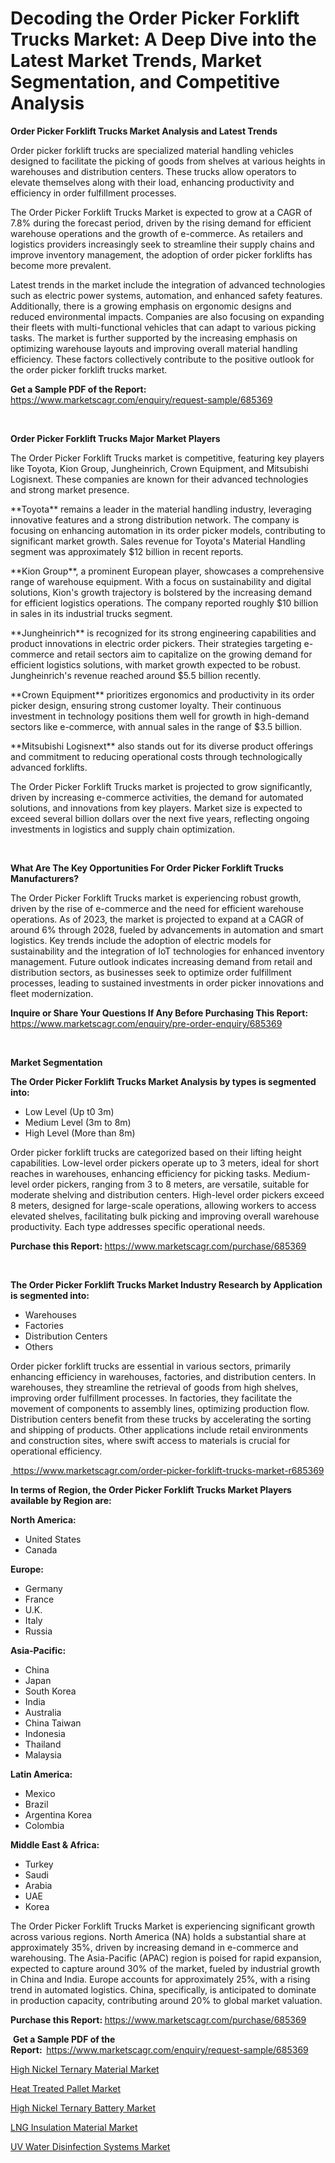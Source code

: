 <p><h1>Decoding the Order Picker Forklift Trucks Market: A Deep Dive into the Latest Market Trends, Market Segmentation, and Competitive Analysis</h1></p><p><strong>Order Picker Forklift Trucks Market Analysis and Latest Trends</strong></p>
<p><p>Order picker forklift trucks are specialized material handling vehicles designed to facilitate the picking of goods from shelves at various heights in warehouses and distribution centers. These trucks allow operators to elevate themselves along with their load, enhancing productivity and efficiency in order fulfillment processes.</p><p>The Order Picker Forklift Trucks Market is expected to grow at a CAGR of 7.8% during the forecast period, driven by the rising demand for efficient warehouse operations and the growth of e-commerce. As retailers and logistics providers increasingly seek to streamline their supply chains and improve inventory management, the adoption of order picker forklifts has become more prevalent.</p><p>Latest trends in the market include the integration of advanced technologies such as electric power systems, automation, and enhanced safety features. Additionally, there is a growing emphasis on ergonomic designs and reduced environmental impacts. Companies are also focusing on expanding their fleets with multi-functional vehicles that can adapt to various picking tasks. The market is further supported by the increasing emphasis on optimizing warehouse layouts and improving overall material handling efficiency. These factors collectively contribute to the positive outlook for the order picker forklift trucks market.</p></p>
<p><strong>Get a Sample PDF of the Report:&nbsp;</strong> <a href="https://www.marketscagr.com/enquiry/request-sample/685369?utm_campaign=1868&utm_medium=2&utm_source=Github&utm_content=ia&utm_term=27032025&utm_id=order-picker-forklift-trucks">https://www.marketscagr.com/enquiry/request-sample/685369</a></p>
<p>&nbsp;</p>
<p><strong>Order Picker Forklift Trucks Major Market Players</strong></p>
<p><p>The Order Picker Forklift Trucks market is competitive, featuring key players like Toyota, Kion Group, Jungheinrich, Crown Equipment, and Mitsubishi Logisnext. These companies are known for their advanced technologies and strong market presence.</p><p>**Toyota** remains a leader in the material handling industry, leveraging innovative features and a strong distribution network. The company is focusing on enhancing automation in its order picker models, contributing to significant market growth. Sales revenue for Toyota's Material Handling segment was approximately $12 billion in recent reports.</p><p>**Kion Group**, a prominent European player, showcases a comprehensive range of warehouse equipment. With a focus on sustainability and digital solutions, Kion's growth trajectory is bolstered by the increasing demand for efficient logistics operations. The company reported roughly $10 billion in sales in its industrial trucks segment.</p><p>**Jungheinrich** is recognized for its strong engineering capabilities and product innovations in electric order pickers. Their strategies targeting e-commerce and retail sectors aim to capitalize on the growing demand for efficient logistics solutions, with market growth expected to be robust. Jungheinrich's revenue reached around $5.5 billion recently.</p><p>**Crown Equipment** prioritizes ergonomics and productivity in its order picker design, ensuring strong customer loyalty. Their continuous investment in technology positions them well for growth in high-demand sectors like e-commerce, with annual sales in the range of $3.5 billion.</p><p>**Mitsubishi Logisnext** also stands out for its diverse product offerings and commitment to reducing operational costs through technologically advanced forklifts.</p><p>The Order Picker Forklift Trucks market is projected to grow significantly, driven by increasing e-commerce activities, the demand for automated solutions, and innovations from key players. Market size is expected to exceed several billion dollars over the next five years, reflecting ongoing investments in logistics and supply chain optimization.</p></p>
<p>&nbsp;</p>
<p><strong>What Are The Key Opportunities For Order Picker Forklift Trucks Manufacturers?</strong></p>
<p><p>The Order Picker Forklift Trucks market is experiencing robust growth, driven by the rise of e-commerce and the need for efficient warehouse operations. As of 2023, the market is projected to expand at a CAGR of around 6% through 2028, fueled by advancements in automation and smart logistics. Key trends include the adoption of electric models for sustainability and the integration of IoT technologies for enhanced inventory management. Future outlook indicates increasing demand from retail and distribution sectors, as businesses seek to optimize order fulfillment processes, leading to sustained investments in order picker innovations and fleet modernization.</p></p>
<p><strong>Inquire or Share Your Questions If Any Before Purchasing This Report:</strong> <a href="https://www.marketscagr.com/enquiry/pre-order-enquiry/685369?utm_campaign=1868&utm_medium=2&utm_source=Github&utm_content=ia&utm_term=27032025&utm_id=order-picker-forklift-trucks">https://www.marketscagr.com/enquiry/pre-order-enquiry/685369</a></p>
<p>&nbsp;</p>
<p><strong>Market Segmentation</strong></p>
<p><strong>The Order Picker Forklift Trucks Market Analysis by types is segmented into:</strong></p>
<p><ul><li>Low Level (Up t0 3m)</li><li>Medium Level (3m to 8m)</li><li>High Level (More than 8m)</li></ul></p>
<p><p>Order picker forklift trucks are categorized based on their lifting height capabilities. Low-level order pickers operate up to 3 meters, ideal for short reaches in warehouses, enhancing efficiency for picking tasks. Medium-level order pickers, ranging from 3 to 8 meters, are versatile, suitable for moderate shelving and distribution centers. High-level order pickers exceed 8 meters, designed for large-scale operations, allowing workers to access elevated shelves, facilitating bulk picking and improving overall warehouse productivity. Each type addresses specific operational needs.</p></p>
<p><strong>Purchase this Report:&nbsp;</strong><a href="https://www.marketscagr.com/purchase/685369?utm_campaign=1868&utm_medium=2&utm_source=Github&utm_content=ia&utm_term=27032025&utm_id=order-picker-forklift-trucks">https://www.marketscagr.com/purchase/685369</a></p>
<p>&nbsp;</p>
<p><strong>The Order Picker Forklift Trucks Market Industry Research by Application is segmented into:</strong></p>
<p><ul><li>Warehouses</li><li>Factories</li><li>Distribution Centers</li><li>Others</li></ul></p>
<p><p>Order picker forklift trucks are essential in various sectors, primarily enhancing efficiency in warehouses, factories, and distribution centers. In warehouses, they streamline the retrieval of goods from high shelves, improving order fulfillment processes. In factories, they facilitate the movement of components to assembly lines, optimizing production flow. Distribution centers benefit from these trucks by accelerating the sorting and shipping of products. Other applications include retail environments and construction sites, where swift access to materials is crucial for operational efficiency.</p></p>
<p><a href="https://www.marketscagr.com/order-picker-forklift-trucks-market-r685369?utm_campaign=1868&utm_medium=2&utm_source=Github&utm_content=ia&utm_term=27032025&utm_id=order-picker-forklift-trucks">&nbsp;https://www.marketscagr.com/order-picker-forklift-trucks-market-r685369</a></p>
<p><strong>In terms of Region, the Order Picker Forklift Trucks Market Players available by Region are:</strong></p>
<p>
    <p> <strong> North America: </strong>
        <ul>
            <li>United States</li>
            <li>Canada</li>
        </ul>
        </p> 
    <p> <strong> Europe: </strong>
        <ul>
            <li>Germany</li>
            <li>France</li>
            <li>U.K.</li>
            <li>Italy</li>
            <li>Russia</li>
        </ul>
        </p> 
    <p> <strong> Asia-Pacific: </strong>
        <ul>
            <li>China</li>
            <li>Japan</li>
            <li>South Korea</li>
            <li>India</li>
            <li>Australia</li>
            <li>China Taiwan</li>
            <li>Indonesia</li>
            <li>Thailand</li>
            <li>Malaysia</li>
        </ul>
        </p> 
    <p> <strong> Latin America: </strong>
        <ul>
            <li>Mexico</li>
            <li>Brazil</li>
            <li>Argentina Korea</li>
            <li>Colombia</li>
        </ul>
        </p> 
    <p> <strong> Middle East & Africa: </strong>
        <ul>
            <li>Turkey</li>
            <li>Saudi</li>
            <li>Arabia</li>
            <li>UAE</li>
            <li>Korea</li>
        </ul>
    </p>
    </p>
<p><p>The Order Picker Forklift Trucks Market is experiencing significant growth across various regions. North America (NA) holds a substantial share at approximately 35%, driven by increasing demand in e-commerce and warehousing. The Asia-Pacific (APAC) region is poised for rapid expansion, expected to capture around 30% of the market, fueled by industrial growth in China and India. Europe accounts for approximately 25%, with a rising trend in automated logistics. China, specifically, is anticipated to dominate in production capacity, contributing around 20% to global market valuation.</p></p>
<p><strong>Purchase this Report: </strong><a href="https://www.marketscagr.com/purchase/685369?utm_campaign=1868&utm_medium=2&utm_source=Github&utm_content=ia&utm_term=27032025&utm_id=order-picker-forklift-trucks">https://www.marketscagr.com/purchase/685369</a></p>
<p>&nbsp;<strong>Get a Sample PDF of the Report:&nbsp;&nbsp;</strong><a href="https://www.marketscagr.com/enquiry/request-sample/685369?utm_campaign=1868&utm_medium=2&utm_source=Github&utm_content=ia&utm_term=27032025&utm_id=order-picker-forklift-trucks">https://www.marketscagr.com/enquiry/request-sample/685369</a></p>
<p><strong></strong></p>
<p><p><a href="https://github.com/dagnewopus/Market-Research-Report-List-1/blob/main/high-nickel-ternary-material-market.md?utm_campaign=1868&utm_medium=2&utm_source=Github&utm_content=ia&utm_term=27032025&utm_id=order-picker-forklift-trucks">High Nickel Ternary Material Market</a></p><p><a href="https://github.com/naanaafranxu/Market-Research-Report-List-1/blob/main/heat-treated-pallet-market.md?utm_campaign=1868&utm_medium=2&utm_source=Github&utm_content=ia&utm_term=27032025&utm_id=order-picker-forklift-trucks">Heat Treated Pallet Market</a></p><p><a href="https://github.com/suebabuhai/Market-Research-Report-List-1/blob/main/high-nickel-ternary-battery-market.md?utm_campaign=1868&utm_medium=2&utm_source=Github&utm_content=ia&utm_term=27032025&utm_id=order-picker-forklift-trucks">High Nickel Ternary Battery Market</a></p><p><a href="https://github.com/papnider/Market-Research-Report-List-1/blob/main/lng-insulation-material-market.md?utm_campaign=1868&utm_medium=2&utm_source=Github&utm_content=ia&utm_term=27032025&utm_id=order-picker-forklift-trucks">LNG Insulation Material Market</a></p><p><a href="https://github.com/nyanikumchu/Market-Research-Report-List-1/blob/main/uv-water-disinfection-systems-market.md?utm_campaign=1868&utm_medium=2&utm_source=Github&utm_content=ia&utm_term=27032025&utm_id=order-picker-forklift-trucks">UV Water Disinfection Systems Market</a></p></p>